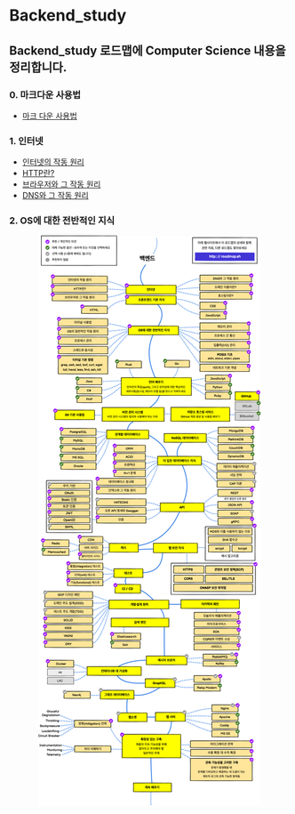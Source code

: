 # Backend_study

## Backend_study 로드맵에 Computer Science 내용을 정리합니다.
### 0. 마크다운 사용법
- <a href="Markdown.md">마크 다운 사용법 </a>
### 1. 인터넷
- <a href="Internet.md">인터넷의 작동 원리</a>
- <a href="Http.md">HTTP란?</a>
- <a href="Browser.md">브라우저와 그 작동 원리</a>
- <a href="Http.md">DNS와 그 작동 원리</a>
### 2. OS에 대한 전반적인 지식





<p align="center">
  <img src="Pictures\Backend_road_map.png">
</p>
